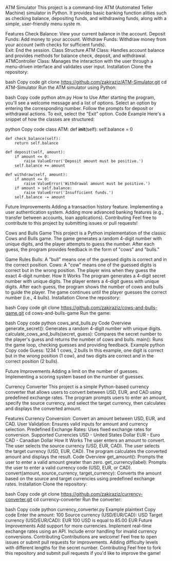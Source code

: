      
ATM Simulator
This project is a command-line ATM (Automated Teller Machine) simulator in Python. It provides basic banking function alities such as checking balance, depositing funds, and withdrawing funds, along with a simple, user-friendly menu syste m.

Features
Check Balance: View your current balance in the account.
Deposit Funds: Add money to your account.
Withdraw Funds: Withdraw money from your account (with checks for sufficient funds).  
Exit: End the session. 
Class Structure
ATM Class: Handles account balance and provides methods for balance check, deposit, and withdrawal.
ATMController Class: Manages the interaction with the user through a menu-driven interface and validates user input.
Installation
Clone the repository:

bash
Copy code
git clone https://github.com/zakiraziz/ATM-Simulator.git
cd ATM-Simulator
Run the ATM simulator using Python:

bash
Copy code
python atm.py
How to Use
After starting the program, you'll see a welcome message and a list of options.
Select an option by entering the corresponding number.
Follow the prompts for deposit or withdrawal actions.
To exit, select the "Exit" option.
Code Example
Here's a snippet of how the classes are structured:

python
Copy code
class ATM:
    def __init__(self):
        self.balance = 0

    def check_balance(self):
        return self.balance

    def deposit(self, amount):
        if amount <= 0:
            raise ValueError('Deposit amount must be positive.')
        self.balance += amount

    def withdraw(self, amount):
        if amount <= 0:
            raise ValueError('Withdrawal amount must be positive.')
        if amount > self.balance:
            raise ValueError('Insufficient funds.')
        self.balance -= amount
Future Improvements
Adding a transaction history feature.
Implementing a user authentication system.
Adding more advanced banking features (e.g., transfer between accounts, loan applications).
Contributing
Feel free to contribute to this project by submitting issues or pull requests!


Cows and Bulls Game
This project is a Python implementation of the classic Cows and Bulls game. The game generates a random 4-digit number with unique digits, and the player attempts to guess the number. After each guess, the program provides feedback in the form of "cows" and "bulls."

Game Rules
Bulls: A "bull" means one of the guessed digits is correct and in the correct position.
Cows: A "cow" means one of the guessed digits is correct but in the wrong position.
The player wins when they guess the exact 4-digit number.
How It Works
The program generates a 4-digit secret number with unique digits.
The player enters a 4-digit guess with unique digits.
After each guess, the program shows the number of cows and bulls to guide the player.
The game continues until the player guesses the correct number (i.e., 4 bulls).
Installation
Clone the repository:

bash
Copy code
git clone https://github.com/zakiraziz/cows-and-bulls-game.git
cd cows-and-bulls-game
Run the game:

bash
Copy code
python cows_and_bulls.py
Code Overview
generate_secret(): Generates a random 4-digit number with unique digits.
calculate_cows_and_bulls(secret, guess): Compares the secret number to the player's guess and returns the number of cows and bulls.
main(): Runs the game loop, checking guesses and providing feedback.
Example
python
Copy code
Guess: 1234
1 cows, 2 bulls
In this example, one digit is correct but in the wrong position (1 cow), and two digits are correct and in the correct position (2 bulls).

Future Improvements
Adding a limit on the number of guesses.
Implementing a scoring system based on the number of guesses.

Currency Converter
This project is a simple Python-based currency converter that allows users to convert between USD, EUR, and CAD using predefined exchange rates. The program prompts users to enter an amount, specify the source currency, and select the target currency, then calculates and displays the converted amount.

Features
Currency Conversion: Convert an amount between USD, EUR, and CAD.
User Validation: Ensures valid inputs for amount and currency selection.
Predefined Exchange Rates: Uses fixed exchange rates for conversion.
Supported Currencies
USD - United States Dollar
EUR - Euro
CAD - Canadian Dollar
How It Works
The user enters an amount to convert.
The user selects the source currency (USD, EUR, CAD).
The user selects the target currency (USD, EUR, CAD).
The program calculates the converted amount and displays the result.
Code Overview
get_amount(): Prompts the user to enter a valid amount greater than zero.
get_currency(label): Prompts the user to enter a valid currency code (USD, EUR, or CAD).
convert(amount, source_currency, target_currency): Converts the amount based on the source and target currencies using predefined exchange rates.
Installation
Clone the repository:

bash
Copy code
git clone https://github.com/zakiraziz/currency-converter.git
cd currency-converter
Run the converter:

bash
Copy code
python currency_converter.py
Example
plaintext
Copy code
Enter the amount: 100
Source currency (USD/EUR/CAD): USD
Target currency (USD/EUR/CAD): EUR
100 USD is equal to 85.00 EUR
Future Improvements
Add support for more currencies.
Implement real-time exchange rates using an API.
Include error handling for invalid currency conversions.
Contributing
Contributions are welcome! Feel free to open issues or submit pull requests for improvements.
Adding difficulty levels with different lengths for the secret number.
Contributing
Feel free to fork this repository and submit pull requests if you'd like to improve the game!



